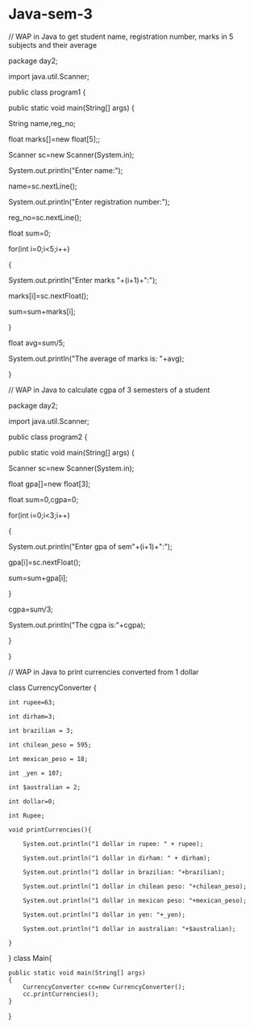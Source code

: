 # Java-sem-3


// WAP in Java to get student name, registration number, marks in 5 subjects and their average 

package day2; 
 
import java.util.Scanner; 
 
public class program1 { 
 
public static void main(String[] args) { 

String name,reg_no; 

float marks[]=new float[5];; 

Scanner sc=new Scanner(System.in); 

System.out.println("Enter name:"); 

name=sc.nextLine(); 

System.out.println("Enter registration number:"); 

reg_no=sc.nextLine(); 

float sum=0; 

for(int i=0;i<5;i++) 

{ 

System.out.println("Enter marks "+(i+1)+":"); 

marks[i]=sc.nextFloat(); 

sum=sum+marks[i]; 

} 

float avg=sum/5; 

System.out.println("The average of marks is: "+avg); 

} 

 

// WAP in Java to calculate cgpa of 3 semesters of a student 

package day2; 
 
import java.util.Scanner; 
 
public class program2 { 
 
public static void main(String[] args) { 

Scanner sc=new Scanner(System.in); 

float gpa[]=new float[3]; 

float sum=0,cgpa=0; 

for(int i=0;i<3;i++) 

{ 

System.out.println("Enter gpa of sem"+(i+1)+":"); 

gpa[i]=sc.nextFloat(); 

sum=sum+gpa[i]; 

} 

cgpa=sum/3; 

System.out.println("The cgpa is:"+cgpa); 

} 
 
} 

// WAP in Java to print currencies converted from 1 dollar 

class CurrencyConverter {

    int rupee=63;

    int dirham=3;

    int brazilian = 3;

    int chilean_peso = 595;

    int mexican_peso = 18;

    int _yen = 107;

    int $australian = 2;

    int dollar=0;

    int Rupee;

    void printCurrencies(){

        System.out.println("1 dollar in rupee: " + rupee);

        System.out.println("1 dollar in dirham: " + dirham);

        System.out.println("1 dollar in brazilian: "+brazilian);

        System.out.println("1 dollar in chilean peso: "+chilean_peso);

        System.out.println("1 dollar in mexican peso: "+mexican_peso);

        System.out.println("1 dollar in yen: "+_yen);

        System.out.println("1 dollar in australian: "+$australian);

    }

}
class Main{
    
    public static void main(String[] args)
    {
        CurrencyConverter cc=new CurrencyConverter();
        cc.printCurrencies();
    }
}
